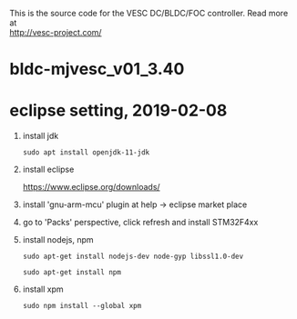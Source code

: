 This is the source code for the VESC DC/BLDC/FOC controller. Read more at  
http://vesc-project.com/
# bldc-mjvesc_v01_3.40

# eclipse setting, 2019-02-08
1. install jdk

    `sudo apt install openjdk-11-jdk`

2. install eclipse

   https://www.eclipse.org/downloads/

3. install 'gnu-arm-mcu' plugin at help -> eclipse market place

4. go to 'Packs' perspective, click refresh and install STM32F4xx

5. install nodejs, npm

    `sudo apt-get install nodejs-dev node-gyp libssl1.0-dev`
    
    `sudo apt-get install npm`

6. install xpm

    `sudo npm install --global xpm`

